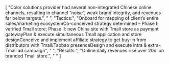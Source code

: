 [
    "Color solutions provider had several non-integrated Chinese online channels, resulting in channel “noise”, weak brand integrity, and revenues far below targets.",
    " ",
    "Tactics:",
    "Onboard for mapping of client’s entire sales/marketing ecosystemCo-conceived strategy determined – Phase I: verified Tmall store; Phase II: new China site with Tmall store as payment gatewayPlan & execute simultaneous Tmall application and store designConceive and implement affiliate strategy to get buy-in from distributors with Tmall/Taobao presenceDesign and execute intra & extra-Tmall ad campaign",
    " ",
    "Results:",
    "Online daily revenues rise over 20x  on branded Tmall store.",
    " "
]